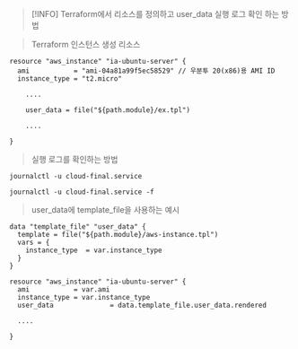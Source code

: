> [!INFO]
> Terraform에서 리소스를 정의하고 user_data 실행 로그 확인 하는 방법

> Terraform 인스턴스 생성 리소스

```Shell
resource "aws_instance" "ia-ubuntu-server" {
  ami           = "ami-04a81a99f5ec58529" // 우분투 20(x86)용 AMI ID
  instance_type = "t2.micro"

	....

	user_data = file("${path.module}/ex.tpl")

	....

}
```

> 실행 로그를 확인하는 방법

```Shell
journalctl -u cloud-final.service

journalctl -u cloud-final.service -f
```

> user_data에 template_file을 사용하는 예시

```Shell
data "template_file" "user_data" {
  template = file("${path.module}/aws-instance.tpl")
  vars = {
    instance_type  = var.instance_type
  }
}

resource "aws_instance" "ia-ubuntu-server" {
  ami           = var.ami
  instance_type = var.instance_type
  user_data              = data.template_file.user_data.rendered
 
  ....
 
}
```
